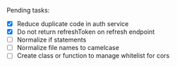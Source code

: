 Pending tasks:

- [X] Reduce duplicate code in auth service
- [X] Do not return refreshToken on refresh endpoint
- [ ] Normalize if statements
- [ ] Normalize file names to camelcase
- [ ] Create class or function to manage whitelist for cors